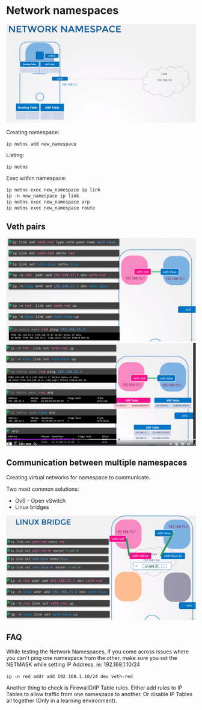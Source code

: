 # Network namespaces

![namespaces](../images/41_namespaces.png)

Creating namespace:
```
ip netns add new_namespace
```
Listing:
```
ip netns
```

Exec within namespace:
```
ip netns exec new_namespace ip link
ip -n new_namespace ip link
ip netns exec new_namespace arp
ip netns exec new_namespace route
```

## Veth pairs

![namespaces](../images/41_netns.png)
![namespaces](../images/41_netns_arp.png)

## Communication between multiple namespaces

Creating virtual networks for namespace to communicate.

Two most common solutions:
* OvS - Open vSwitch
* Linux bridges

![namespaces](../images/41_bridge.png)


## FAQ 
While testing the Network Namespaces, if you come across issues where you can't ping one namespace from the other, make sure you set the NETMASK while setting IP Address. ie: 192.168.1.10/24



```ip -n red addr add 192.168.1.10/24 dev veth-red```


Another thing to check is FirewallD/IP Table rules. Either add rules to IP Tables to allow traffic from one namespace to another. Or disable IP Tables all together (Only in a learning environment).